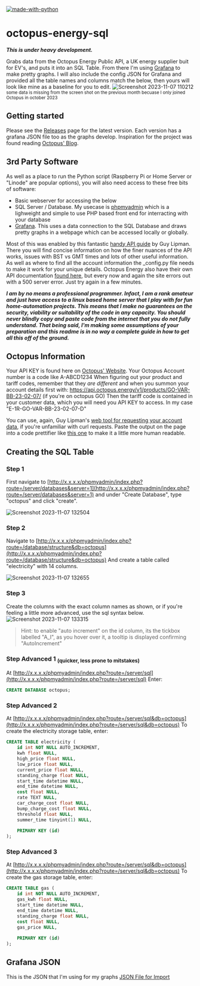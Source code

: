 
[![made-with-python](https://img.shields.io/badge/Made%20with-Python-1f425f.svg)](https://www.python.org/)
# octopus-energy-sql
***This is under heavy development.***

Grabs data from the Octopus Energy Public API, a UK energy supplier buit for EV's, and puts it into an SQL Table.
From there I'm using [Grafana](https://grafana.com/docs/grafana/latest/setup-grafana/installation/) to make pretty graphs. I will also include the config JSON for Grafana and provided all the table names and columns match the below, then yours will look like mine as a baseline for you to edit.
![Screenshot 2023-11-07 110212](https://github.com/milkandbourbons/octopus-energy-sql/assets/47081499/0f17c430-3cb8-4cbe-92a3-f225267fe566)
<sup>some data is missing from the screen shot on the previous month becuase I only joined Octopus in october 2023</sup>
## Getting started
Please see the [Releases](https://github.com/milkandbourbons/octopus-energy-sql/releases) page for the latest version. Each version has a grafana JSON file too as the graphs develop.
Inspiration for the project was found reading [Octopus' Blog](https://octopus.energy/blog/agile-smart-home-diy/).

## 3rd Party Software
As well as a place to run the Python script (Raspberry Pi or Home Server or "Linode" are popular options), you will also need access to these free bits of software:
- Basic webserver for accessing the below
- SQL Server / Database. My usecase is [phpmyadmin](https://www.phpmyadmin.net/) which is a lighweight and simple to use PHP based front end for interracting with your database
- [Grafana](https://grafana.com/grafana/). This uses a data connection to the SQL Database and draws pretty graphs in a webpage which can be accessed locally or globally. 

Most of this was enabled by this fantastic [handy API guide](https://www.guylipman.com/octopus/api_guide.html) by Guy Lipman.
There you will find concise information on how the finer nuances of the API works, issues with BST vs GMT times and lots of other useful information. 
As well as where to find all the account information the _config.py file needs to make it work for your unique details.
Octopus Energy also have their own API documentation [found here](https://developer.octopus.energy/docs/api/), but every now and again the site errors out with a 500 server error. Just try again in a few minutes.

***I am by no means a professional programmer. Infact, I am a rank amateur and just have access to a linux based home server that I play with for fun home-automation projects.
This means that I make no guarantees on the security, viability or suitability of the code in any capacity. You should never blindly copy and paste code from the internet that you do not fully understand.
That being said, I'm making some assumptions of your preparation and this readme is in no way a complete guide in how to get all this off of the ground.***

## Octopus Information
Your API KEY is found here on [Octopus' Website](https://octopus.energy/dashboard/new/accounts/personal-details/api-access).
Your Octopus Account number is a code like A-ABCD1234
When figuring out your product and tariff codes, remember that they _are different_ and when you summon your account details first with:
https://api.octopus.energy/v1/products/GO-VAR-BB-23-02-07/ (if you're on octopus GO)
Then the tariff code is contained in your customer data, which you will need you API KEY to access.
In my case "E-1R-GO-VAR-BB-23-02-07-D"

You can use, again, Guy Lipman's [web tool for requesting your account data](https://www.guylipman.com/octopus/generic.html), if you're unfamiliar with curl requests. 
Paste the output on the page into a code prettifier like [this one](https://jsonbeautifier.org/) to make it a little more human readable.

## Creating the SQL Table
### Step 1
First navigate to [http://x.x.x.x/phpmyadmin/index.php?route=/server/databases&server=1](http://x.x.x.x/phpmyadmin/index.php?route=/server/databases&server=1)
and under "Create Database", type "octopus" and click "create".

![Screenshot 2023-11-07 132504](https://github.com/milkandbourbons/octopus-energy-sql/assets/47081499/1f81e26c-6854-44e1-acda-fc1eda45c2aa)

### Step 2
Navigate to [http://x.x.x.x/phpmyadmin/index.php?route=/database/structure&db=octopus](http://x.x.x.x/phpmyadmin/index.php?route=/database/structure&db=octopus)
And create a table called "electricity" with 14 columns.

![Screenshot 2023-11-07 132655](https://github.com/milkandbourbons/octopus-energy-sql/assets/47081499/2f515d1f-9935-4de9-ac6b-442278da7e9b)


### Step 3
Create the columns with the exact column names as shown, or if you're feeling a little more advanced, use the sql syntax below.
![Screenshot 2023-11-07 133315](https://github.com/milkandbourbons/octopus-energy-sql/assets/47081499/9a8fc1aa-9233-47df-be29-270aff1cb881)
>Hint:
>to enable "auto increment" on the id column, its the tickbox labelled "A_I", as you hover over it, a tooltip is displayed confirming "AutoIncrement"

### Step Advanced 1 <sub>(quicker, less prone to mitstakes)</sub>
At [http://x.x.x.x/phpmyadmin/index.php?route=/server/sql](http://x.x.x.x/phpmyadmin/index.php?route=/server/sql)
Enter:
``` sql
CREATE DATABASE octopus;
```
### Step Advanced 2
At [http://x.x.x.x/phpmyadmin/index.php?route=/server/sql&db=octopus](http://x.x.x.x/phpmyadmin/index.php?route=/server/sql&db=octopus)
To create the electricity storage table, enter:
``` sql
CREATE TABLE electricity (
    id int NOT NULL AUTO_INCREMENT,
    kwh float NULL,
    high_price float NULL,
    low_price float NULL,
    current_price float NULL,
    standing_charge float NULL,
    start_time datetime NULL,
    end_time datetime NULL,
    cost float NULL,
    rate TEXT NULL,
    car_charge_cost float NULL,
    bump_charge_cost float NULL,
    threshold float NULL,
    summer_time tinyint(1) NULL,
    
    PRIMARY KEY (id)
);
```
### Step Advanced 3
At [http://x.x.x.x/phpmyadmin/index.php?route=/server/sql&db=octopus](http://x.x.x.x/phpmyadmin/index.php?route=/server/sql&db=octopus)
To create the gas storage table, enter:
``` sql
CREATE TABLE gas (
    id int NOT NULL AUTO_INCREMENT,
    gas_kwh float NULL,
    start_time datetime NULL,
    end_time datetime NULL,
    standing_charge float NULL,
    cost float NULL,
    gas_price NULL,
    
    PRIMARY KEY (id)
);
```
## Grafana JSON
This is the JSON that I'm using for my graphs
[JSON File for Import](https://github.com/milkandbourbons/octopus-energy-sql/blob/main/grafana_graphs.json)

